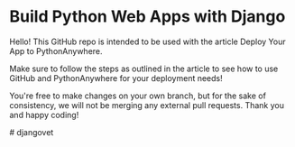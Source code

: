 # Build Python Web Apps with Django

Hello! This GitHub repo is intended to be used with the article Deploy Your App to PythonAnywhere.

Make sure to follow the steps as outlined in the article to see how to use GitHub and PythonAnywhere for your deployment needs!

You're free to make changes on your own branch, but for the sake of consistency, we will not be merging any external pull requests. Thank you and happy coding!

#   d j a n g o v e t  
 
